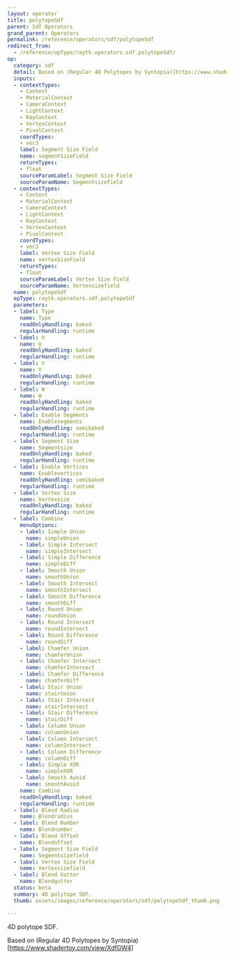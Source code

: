 ```yaml
---
layout: operator
title: polytopeSdf
parent: Sdf Operators
grand_parent: Operators
permalink: /reference/operators/sdf/polytopeSdf
redirect_from:
  - /reference/opType/raytk.operators.sdf.polytopeSdf/
op:
  category: sdf
  detail: Based on (Regular 4D Polytopes by Syntopia)[https://www.shadertoy.com/view/XdfGW4]
  inputs:
  - contextTypes:
    - Context
    - MaterialContext
    - CameraContext
    - LightContext
    - RayContext
    - VertexContext
    - PixelContext
    coordTypes:
    - vec3
    label: Segment Size Field
    name: segmentSizeField
    returnTypes:
    - float
    sourceParamLabel: Segment Size Field
    sourceParamName: Segmentsizefield
  - contextTypes:
    - Context
    - MaterialContext
    - CameraContext
    - LightContext
    - RayContext
    - VertexContext
    - PixelContext
    coordTypes:
    - vec3
    label: Vertex Size Field
    name: vertexSizeField
    returnTypes:
    - float
    sourceParamLabel: Vertex Size Field
    sourceParamName: Vertexsizefield
  name: polytopeSdf
  opType: raytk.operators.sdf.polytopeSdf
  parameters:
  - label: Type
    name: Type
    readOnlyHandling: baked
    regularHandling: runtime
  - label: U
    name: U
    readOnlyHandling: baked
    regularHandling: runtime
  - label: V
    name: V
    readOnlyHandling: baked
    regularHandling: runtime
  - label: W
    name: W
    readOnlyHandling: baked
    regularHandling: runtime
  - label: Enable Segments
    name: Enablesegments
    readOnlyHandling: semibaked
    regularHandling: runtime
  - label: Segment Size
    name: Segmentsize
    readOnlyHandling: baked
    regularHandling: runtime
  - label: Enable Vertices
    name: Enablevertices
    readOnlyHandling: semibaked
    regularHandling: runtime
  - label: Vertex Size
    name: Vertexsize
    readOnlyHandling: baked
    regularHandling: runtime
  - label: Combine
    menuOptions:
    - label: Simple Union
      name: simpleUnion
    - label: Simple Intersect
      name: simpleIntersect
    - label: Simple Difference
      name: simpleDiff
    - label: Smooth Union
      name: smoothUnion
    - label: Smooth Intersect
      name: smoothIntersect
    - label: Smooth Difference
      name: smoothDiff
    - label: Round Union
      name: roundUnion
    - label: Round Intersect
      name: roundIntersect
    - label: Round Difference
      name: roundDiff
    - label: Chamfer Union
      name: chamferUnion
    - label: Chamfer Intersect
      name: chamferIntersect
    - label: Chamfer Difference
      name: chamferDiff
    - label: Stair Union
      name: stairUnion
    - label: Stair Intersect
      name: stairIntersect
    - label: Stair Difference
      name: stairDiff
    - label: Column Union
      name: columnUnion
    - label: Column Intersect
      name: columnIntersect
    - label: Column Difference
      name: columnDiff
    - label: Simple XOR
      name: simpleXOR
    - label: Smooth Avoid
      name: smoothAvoid
    name: Combine
    readOnlyHandling: baked
    regularHandling: runtime
  - label: Blend Radius
    name: Blendradius
  - label: Blend Number
    name: Blendnumber
  - label: Blend Offset
    name: Blendoffset
  - label: Segment Size Field
    name: Segmentsizefield
  - label: Vertex Size Field
    name: Vertexsizefield
  - label: Blend Gutter
    name: Blendgutter
  status: beta
  summary: 4D polytope SDF.
  thumb: assets/images/reference/operators/sdf/polytopeSdf_thumb.png

---
```



4D polytope SDF.

Based on (Regular 4D Polytopes by Syntopia)[https://www.shadertoy.com/view/XdfGW4]